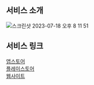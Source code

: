  ## 서비스 소개

![스크린샷 2023-07-18 오후 8 11 51](https://github.com/Hooooni98/api.fooiy.com/assets/90373395/2c798fc2-5697-4795-adac-3365bdfc5999)

## 서비스 링크
 [앱스토어](https://apps.apple.com/us/app/%ED%91%B8%EC%9D%B4-%EB%82%B4-%EC%86%90%EC%95%88%EC%9D%98-%EB%AA%A8%EB%93%A0-%EC%9D%8C%EC%8B%9D%EC%A0%90/id1640024571) </br>
 [플레이스토어](https://play.google.com/store/apps/details?id=com.fooiy.fooiy) </br>
 [웹사이트](https://www.fooiy.com/) </br>
